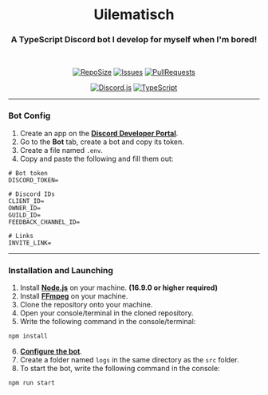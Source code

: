 <div align="center">
  <h1>Uilematisch</h1>
  <h3>A TypeScript Discord bot I develop for myself when I'm bored!</h3>
  <br>

  [![RepoSize](https://img.shields.io/github/repo-size/Manacchi/Uilematisch?labelColor=222222&style=for-the-badge)](https://github.com/Manacchi/Uilematisch)
  [![Issues](https://img.shields.io/github/issues/Manacchi/Uilematisch?labelColor=222222&style=for-the-badge)](https://github.com/Manacchi/Uilematisch/issues)
  [![PullRequests](https://img.shields.io/github/issues-pr/Manacchi/Uilematisch?&labelColor=222222&style=for-the-badge)](https://github.com/Manacchi/Uilematisch/pulls)

  [![Discord.js](https://img.shields.io/static/v1?style=for-the-badge&message=v14&color=5865F2&logo=Discord&logoColor=5865F2&label=Discord.JS&labelColor=222222)](https://discord.js.org/#/)
  [![TypeScript](https://img.shields.io/static/v1?style=for-the-badge&message=v4.8&color=3178C6&logo=TypeScript&logoColor=3178C6&label=TypeScript&labelColor=222222)](https://www.typescriptlang.org/)
</div>

---
### **Bot Config**
1. Create an app on the **[Discord Developer Portal](https://discord.com/developers/)**.
2. Go to the **Bot** tab, create a bot and copy its token.
3. Create a file named `.env`.
4. Copy and paste the following and fill them out:
```
# Bot token
DISCORD_TOKEN=

# Discord IDs
CLIENT_ID=
OWNER_ID=
GUILD_ID=
FEEDBACK_CHANNEL_ID=

# Links
INVITE_LINK=
```

---
### **Installation and Launching**
1. Install **[Node.js](https://nodejs.org/)** on your machine. **(16.9.0 or higher required)**
2. Install **[FFmpeg](https://www.ffmpeg.org/download.html)** on your machine.
3. Clone the repository onto your machine.
4. Open your console/terminal in the cloned repository.
5. Write the following command in the console/terminal:
```bash
npm install
```
6. **[Configure the bot](#bot-config)**.
7. Create a folder named `logs` in the same directory as the `src` folder.
8. To start the bot, write the following command in the console:
```bash
npm run start
```
